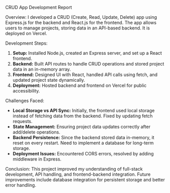 CRUD App Development Report

Overview:
I developed a CRUD (Create, Read, Update, Delete) app using Express.js for the backend and React.js for the frontend. The app allows users to manage projects, storing data in an API-based backend. It is deployed on Vercel.

Development Steps:
1. **Setup:** Installed Node.js, created an Express server, and set up a React frontend.
2. **Backend:** Built API routes to handle CRUD operations and stored project data in an in-memory array.
3. **Frontend:** Designed UI with React, handled API calls using fetch, and updated project state dynamically.
4. **Deployment:** Hosted backend and frontend on Vercel for public accessibility.

Challenges Faced:
- **Local Storage vs API Sync:** Initially, the frontend used local storage instead of fetching data from the backend. Fixed by updating fetch requests.
- **State Management:** Ensuring project data updates correctly after add/delete operations.
- **Backend Persistence:** Since the backend stored data in-memory, it reset on every restart. Need to implement a database for long-term storage.
- **Deployment Issues:** Encountered CORS errors, resolved by adding middleware in Express.

Conclusion:
This project improved my understanding of full-stack development, API handling, and frontend-backend integration. Future improvements include database integration for persistent storage and better error handling.

